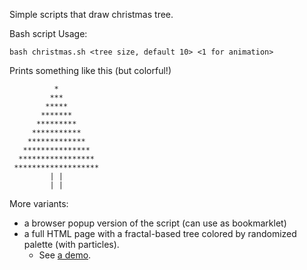 Simple scripts that draw christmas tree.

Bash script Usage:
```
bash christmas.sh <tree size, default 10> <1 for animation>
```

Prints something like this (but colorful!)
```
          *
         ***
        *****
       *******
      *********
     ***********
    *************
   ***************
  *****************
 *******************
         | |
         | |
```

More variants:
* a browser popup version of the script (can use as bookmarklet)
* a full HTML page with a fractal-based tree colored by randomized palette (with particles).
  * See [a demo](https://ydyu.github.io/christmas.html).
